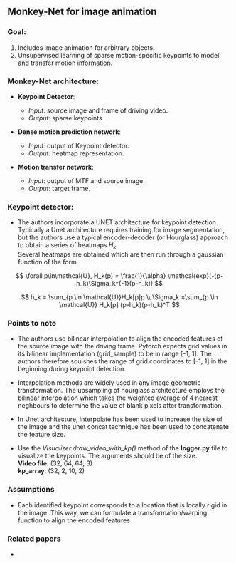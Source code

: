 ## **Monkey-Net for image animation**

### **Goal**:
1. Includes image animation for arbitrary objects.
2. Unsupervised learning of sparse motion-specific keypoints to model and transfer motion information.


### **Monkey-Net architecture**:
* **Keypoint Detector**:
  * *Input*: source image and frame of driving video.
  * *Output*: sparse keypoints

* **Dense motion prediction network**:
  * *Input*: output of Keypoint detector.
  * *Output*: heatmap representation.

* **Motion transfer network**:
  * *Input*: output of MTF and source image.
  * *Output*: target frame.

### **Keypoint detector**:

* The authors incorporate a UNET architecture for keypoint detection. Typically a Unet architecture requires training for image segmentation, but the authors use a typical encoder-decoder (or Hourglass) approach to obtain a series of heatmaps $H_k$.\
 Several heatmaps are obtained which are then run through a gaussian function of the form

$$
\forall p\in\mathcal{U}, H_k(p) = \frac{1}{\alpha} \mathcal{exp}(-(p-h_k)\Sigma_k^{-1}(p-h_k))
$$


$$
h_k = \sum_{p \in \mathcal{U}}H_k[p]p \\
\Sigma_k =\sum_{p \in \mathcal{U}} H_k[p] (p-h_k)(p-h_k)^T
$$


### **Points to note**

* The authors use bilinear interpolation to align the encoded features of the source image with the driving frame. Pytorch expects grid values in its bilinear implementation (grid_sample) to be in range [-1, 1]. The authors therefore squishes the range of grid coordinates to [-1, 1] in the beginning during keypoint detection.

* Interpolation methods are widely used in any image geometric transformation. The upsampling of hourglass architecture employs the bilinear interpolation which takes the weighted average of 4 nearest neghbours to determine the value of blank pixels after transformation.

* In Unet architecture, interpolate has been used to increase the size of the image and the unet concat technique has been used to concatenate the feature size.

* Use the $\textit{Visualizer.draw\_video\_with\_kp()}$ method of the $\textbf{logger.py}$ file to visualize the keypoints. The arguments should be of the size.\
$\textbf{Video file}$: (32, 64, 64, 3)\
$\textbf{kp\_array}$: (32, 2, 10, 2)

### **Assumptions**

* Each identified keypoint corresponds to a location that is locally rigid in the image. This way, we can formulate a transformation/warping function to align the encoded features

### **Related papers**

*


